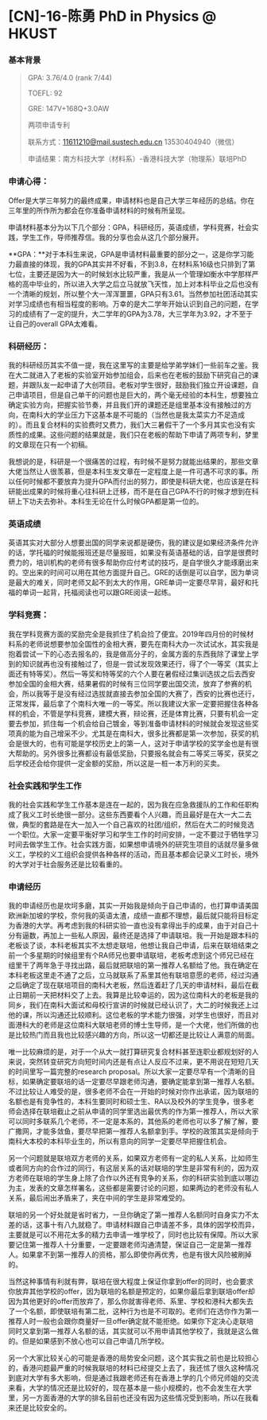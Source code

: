 # [CN]-16-陈勇 PhD in Physics @ HKUST

###  基本背景

> GPA: 3.76/4.0 (rank 7/44)
>
> TOEFL: 92
>
> GRE: 147V+168Q+3.0AW
>
> 两项申请专利 
>
> 联系方式：[11611210@mail.sustech.edu.cn](mailto:11611210@mail.sustech.edu.cn) 13530404940（微信）
>
> 申请结果：南方科技大学（材料系）-香港科技大学（物理系）联培PhD



### 申请心得：

Offer是大学三年努力的最终成果，申请材料也是自己大学三年经历的总结。你在三年里的所作所为都会在你准备申请材料的时候有所呈现。

申请材料基本分为以下几个部分：GPA，科研经历，英语成绩，学科竞赛，社会实践，学生工作，导师推荐信。我的分享也会从这几个部分展开。

 

**GPA：**对于本科生来说，GPA是申请材料最重要的部分之一，这是你学习能力最直接的体现，我的GPA其实并不好看，不到3.8，在材料系16级也只排到了第七位，主要还是因为大一的时候划水比较严重，我是从一个管理如衡水中学那样严格的高中毕业的，所以进入大学之后立马就放飞天性，加上对本科毕业之后也没有一个清晰的规划，所以整个大一浑浑噩噩，GPA只有3.61。当然参加社团活动其实对学习成绩也有相当程度的影响。万幸的是大二学年开始认识到自己的问题，在学习的成绩有了一定的提升，大二学年的GPA为3.78，大三学年为3.92，才不至于让自己的overall GPA太难看。

 

### 科研经历：

我的科研经历其实不值一提，我在这里写的主要是给学弟学妹们一些前车之鉴。我在大二就进入了老板的实验室开始参加组会，后来也在老板的鼓励下研究自己的课题，并跟队友一起申请了大创项目。老板对学生很好，鼓励我们独立开设课题，自己申请项目，但是自己单干的问题也是巨大的，两个毫无经验的本科生，想要独立确定实验方向，把握实验节奏，并且我们开的课题还是组里基本没有接触过的方向，在南科大的学业压力下这基本是不可能的（当然也是我太菜实力不足造成的）。而且复合材料的实验费时又费力，我们大三暑假干了一个多月其实也没有实质性的成果。这些问题的结果就是，我们只在老板的帮助下申请了两项专利，梦里的文章现在只有一个初稿。

  我想说的是，科研是一个很痛苦的过程，有时候不是努力就能出结果的，那些文章大佬当然让人很羡慕，但是本科生发文章在一定程度上是一件可遇不可求的事。所以任何时候都不要放弃为提升GPA而付出的努力，即使是科研大佬，也应该是在科研能出成果的时候将重心往科研上迁移，而不是在自己GPA不行的时候才想到在科研上下功夫去弥补。本科生无论在什么时候GPA都是第一位的。

 

### 英语成绩
英语其实对大部分人想要出国的同学来说都是硬伤，我的建议是如果经济条件允许的话，学托福的时候能报班还是尽量报班，如果没有英语基础的话，自学是很费时费力的，培训机构的老师有很多帮助你应付考试的技巧，是自学很久才能琢磨出来的。空出来的时间可以用在其他方面提升自己。GRE的话倒是可以自学，因为单词是最大的难关，同时老师又起不到太大的作用，GRE单词一定要尽早背，最好和托福的单词一起背，托福阅读也可以跟GRE阅读一起练。

 

### 学科竞赛：
我在学科竞赛方面的奖励完全是我抓住了机会捡了便宜。2019年四月份的时候材料系的老师说想要参加全国性的金相大赛，要先在南科大办一次试试水，其实我是抱着尝试一下的心态去报名的，我是做高分子的，金属方面的东西我除了课堂上学到的知识就再也没有接触过了，但是一尝试发现效果还行，得了个一等奖（其实上面还有特等奖）。然后一等奖和特等奖的六个人要在暑假经过集训选拔之后去西安参加全国的金相大赛，结果暑假的时候有三位同学要出国交流，放弃了参赛的机会，所以我等于是没有经过选拔就直接去参加全国的大赛了，西安的比赛也还行，正常发挥，最后拿了个南科大唯一的一等奖。所以我建议大家一定要把握住各种各样的机会，不管是学科竞赛，建模大赛，辩论赛，还是体育比赛，只要有机会一定要去参加，抓住每一个机会给自己镀金，等到准备申请材料的时候就会发现这些奖项真的能为自己增采不少。尤其是在南科大，很多比赛都是第一次参加，获奖的机会是很大的，也有可能是学校历史上的第一人，这对于申请学校的奖学金也是有很大帮助的。另外很多比赛都设有最低奖励，只要报名就会有二等奖三等奖，获奖之后学校还会给你提供一定金额的奖励，所以这是一桩一本万利的买卖。

### 社会实践和学生工作
我的社会实践和学生工作基本是连在一起的，因为我在应急救援队的工作和任职构成了我义工时长绝很一部分。这些东西要看个人兴趣，而且最好是在大一大二去做，典型的套路是在大一加入一个自己喜欢的社团/组织，然后在大二的时候竞选一个职位。大家一定要平衡好学习和学生工作的时间安排，一定不要过于牺牲学习时间去做学生工作。社会实践方面，如果想申请境外的研究生项目的话就尽量多做义工，学校的义工组织会提供各种各样的活动，而且基本都会记录义工时长，境外的大学对于社会服务还是比较看重的。

 

### 申请经历
我的申请经历也是坎坷多磨，其实一开始我是倾向于自己申请的，也打算申请美国欧洲新加坡的学校，奈何我的英语太渣，成绩一直都不理想，最后就只能将目标定为香港的大学。再考虑到我的科研实验一直也没有拿得出手的成果，由于对自己十分有逼数，再加上一些私人原因，最终还是选择了申请联培。我一开始是跟本科的老板谈了谈，本科老板其实不太想走联培，他想让我自己申请，后来在联培结束之前一个多星期的时候组里有个RA师兄也要申请联培，老板考虑到这个师兄已经在组里干了两年急于寻找出路，最后就把联培的第一推荐人名额给了他。我在确定在本科老板这里走不通了之后，立马就联系了系里其他有联培意愿的老师，经过沟通之后确定了现在联培项目的南科大老板，然后连着赶了几天的申请材料，最后在截止日期前一天把材料交了上去。我算是比较幸运的，因为这位南科大的老板是我的同乡，我们在南科大面试和母校行宣讲的时候就已经认识了，大二的时候我还上过他的课，所以沟通还比较顺利。这位老板的学术能力很强，对学生也很好，而且对面港科大的老师是这位南科大联培老师的博士生导师，是一个大佬，他们所做的也是比较热门而且我也比较感兴趣的方向，所以这一切都还是比较让人满意的局面。

唯一比较麻烦的是，对于一个从大一就打算研究复合材料甚至连职业都规划好的人来说，突然转变研究方向短时间内还是有点让人反应不过来，更不用说在短短几天的时间里写一篇完整的research proposal。所以大家一定要尽早有一个清晰的目标，如果确定要联培的话一定要尽早跟老师沟通，要确定能拿到第一推荐人名额。不过比较让人难受的是，很多老师不会在一开始的时候对你作出承诺，因为联培的名额也是有竞争性的，本科生要同时和硕士生、RA以及校外的学生竞争，很多老师会选择在联培截止之前从申请的同学里选出最优秀的作为第一推荐人，所以大家可以同时多联系几个老师，不一定是本系的，其他系的老师也可以多了解了解，要广撒网，才能多敛鱼，要尽早把第一推荐人名额拿到手。学校的政策其实是倾向于南科大本校的本科毕业生的，所以有意向的同学一定要尽早把握住机会。

另一个问题就是联培双方老师的关系，如果双方老师有一定的私人关系，比如师生或者同方向的合作过的同行，有这层关系的话对联培的学生是非常有利的，因为双方老师在联培的学生身上除了合作以外还有竞争的关系，你的科研实验到底以哪边为主，发表的文章怎样署名，这些都是需要讨论的问题，如果两边的老师没有私人关系，最后闹出矛盾来了，夹在中间的学生是非常难受的。

联培的另一个好处就是省时省力，一旦你确定了第一推荐人名额同时自身实力不太差的话，这事十有八九就稳了。申请材料跟自己申请差不多，具体的因学校而异，主要就是可以不用花太多的精力去申请一堆学校了，同时也比较有保障。所以大家要记住第一推荐人十分重要，一定要跟老师沟通清楚，保证自己一定是第一推荐人。如果拿不到第一推荐人的资格，那么即使你再优秀，也是有很大风险被刷掉的。

当然这种事情有利就有弊，联培在很大程度上保证你拿到offer的同时，也会要求你放弃其他学校的offer，因为联培的名额是预定的，如果你最后拿到联培offer却因为其他更好的offer而放弃了，那么你就害得老师、系里、学校和港科大都失去了一个名额，即使联培有第二批，这种行为也是不可取的。老师们在选你作为第一推荐人时一般也会跟你商量好一旦offer确定就不能拒绝。如果你下定决心走联培同时又拿到第一推荐人名额的话，其实就可以不用申请其他学校了，我就是这么做的。但是如果感到不放心也可以自己申请几所学校。

另一个大家比较关心的可能是香港的局势安全问题，这个其实我之前也是比较担心的，香港问题最严重的时候我联培的材料已经提交上去了，我还怵了很久这种情况到底对大学有多大影响，但是通过我跟老师还有在香港上学的几个师兄师姐的交流来看，大学的情况还是比较好的，现在基本是一些小规模的，也不会发生在大学里，另一方面香港的大学的排名目前也还没有因为这些情况受到影响，所以在我看来还是比较安全的。

